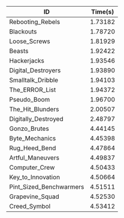 |ID|Time(s)|
|-|-|
|Rebooting_Rebels|1.73182|
|Blackouts|1.78720|
|Loose_Screws|1.81929|
|Beasts|1.92422|
|Hackerjacks|1.93546|
|Digital_Destroyers|1.93890|
|Smalltalk_Dribble|1.94103|
|The_ERROR_List|1.94372|
|Pseudo_Boom|1.96700|
|The_Hit_Blunders|2.00507|
|Digitally_Destroyed|2.48797|
|Gonzo_Brutes|4.44145|
|Byte_Mechanics|4.45398|
|Rug_Heed_Bend|4.47864|
|Artful_Maneuvers|4.49837|
|Computer_Crew|4.50433|
|Key_to_Innovation|4.50664|
|Pint_Sized_Benchwarmers|4.51511|
|Grapevine_Squad|4.52530|
|Creed_Symbol|4.53412|
